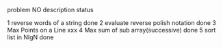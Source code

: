 problem NO      description                                 status

1               reverse words of a string                   done
2               evaluate reverse polish notation            done
3               Max Points on a Line                        xxx
4               Max sum of sub array(successive)            done
5               sort list in NlgN                           done                           



